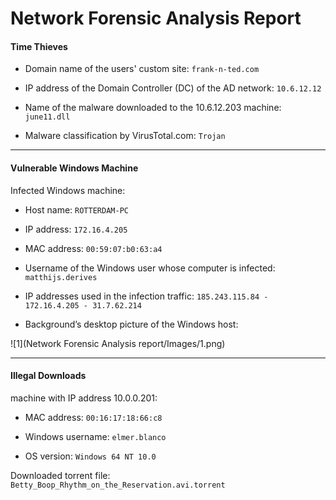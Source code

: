 # **Network Forensic Analysis Report**

#### Time Thieves

- Domain name of the users' custom site: `frank-n-ted.com`

- IP address of the Domain Controller (DC) of the AD network: `10.6.12.12`

- Name of the malware downloaded to the 10.6.12.203 machine: `june11.dll`

- Malware classification by VirusTotal.com: `Trojan`

---

#### Vulnerable Windows Machine

Infected Windows machine:

- Host name: `ROTTERDAM-PC`

- IP address: `172.16.4.205`

- MAC address: `00:59:07:b0:63:a4`

- Username of the Windows user whose computer is infected: `matthijs.derives`

- IP addresses used in the infection traffic: `185.243.115.84 - 172.16.4.205 - 31.7.62.214`

- Background’s desktop picture of the Windows host:

![1](Network Forensic Analysis report/Images/1.png)

---

#### Illegal Downloads

machine with IP address 10.0.0.201:

- MAC address: `00:16:17:18:66:c8`

- Windows username: `elmer.blanco`

- OS version: `Windows 64 NT 10.0`

Downloaded torrent file: `Betty_Boop_Rhythm_on_the_Reservation.avi.torrent`